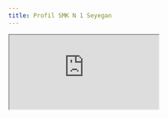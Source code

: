 ```yaml
---
title: Profil SMK N 1 Seyegan
---
```


<iframe
   title="Profile SMK N 1 Seyegan"
   class="w-full ratio-16/9 rounded-xl mb-8"
   src="https://youtube.com/embed/XdeM2zhzGdg"
/>

##### Sejarah

Pada tahun 1973, STM Sleman mulai menerima siswa baru mulai kelas 1 (sekarang kelas X). Pada saat itu, hanya ada Jurusan Bangunan yang menerima 2 rombongan belajar, dan Jurusan Teknik Mesin yang juga menerima 2 rombongan belajar.

Pada 1996, STM Sleman pindah ke Jamblangan, Seyegan demi ruang belajar yang lebih luas. Pada tahun yang sama, nomenklatur sekolah berubah menjadi SMK Negeri 1 Seyegan.

##### Visi & Misi

Mewujudkan sekolah yang religius, berbudaya lokal dan industri untuk menghasilkan tamatan yang berkarakter, berakhlak mulia serta unggul dalam bekerja maupun berwira usaha.

<style>
   .ratio-16\/9 {
      aspect-ratio: 16/9;
   }
</style>
